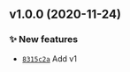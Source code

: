 ## v1.0.0 (2020-11-24)

### ✨ New features

- [`8315c2a`](https://github.com/upptime/updates/commit/8315c2a)  Add v1
